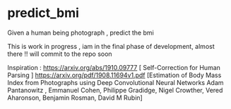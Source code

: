# predict_bmi
Given a human being photograph , predict the bmi

This is work in progress , iam in the final phase of development, almost there !! will commit to the repo soon


Inspiration :
https://arxiv.org/abs/1910.09777 [ Self-Correction for Human Parsing ]
https://arxiv.org/pdf/1908.11694v1.pdf [Estimation of Body Mass Index from Photographs using Deep Convolutional Neural Networks Adam Pantanowitz , Emmanuel Cohen, Philippe Gradidge, Nigel Crowther, Vered Aharonson, Benjamin Rosman, David M Rubin]
